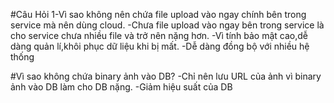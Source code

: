 #Câu Hỏi 
1-Vì sao không nên chứa file upload vào ngay chính bên trong service mà nên dùng cloud.
-Chưa file upload vào ngay bên trong service là cho service chưa nhiều file và trở nên nặng hơn.
-Vì tính bảo mật cao,dễ dàng quản lí,khôi phục dữ liệu khi bị mất.
-Dễ dàng đồng bộ với nhiều hệ thống

#Vì sao không chứa binary ảnh vào DB?
-Chỉ nên lưu URL của ảnh vì binary ảnh vào DB làm cho DB nặng.
-Giảm hiệu suất của DB
 

